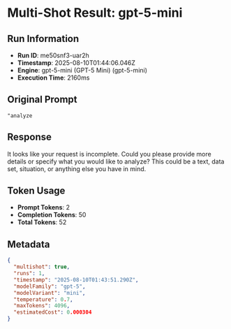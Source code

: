 # Multi-Shot Result: gpt-5-mini

## Run Information
- **Run ID**: me50snf3-uar2h
- **Timestamp**: 2025-08-10T01:44:06.046Z
- **Engine**: gpt-5-mini (GPT-5 Mini) (gpt-5-mini)
- **Execution Time**: 2160ms

## Original Prompt
```
"analyze
```

## Response
It looks like your request is incomplete. Could you please provide more details or specify what you would like to analyze? This could be a text, data set, situation, or anything else you have in mind.


## Token Usage
- **Prompt Tokens**: 2
- **Completion Tokens**: 50
- **Total Tokens**: 52


## Metadata
```json
{
  "multishot": true,
  "runs": 1,
  "timestamp": "2025-08-10T01:43:51.290Z",
  "modelFamily": "gpt-5",
  "modelVariant": "mini",
  "temperature": 0.7,
  "maxTokens": 4096,
  "estimatedCost": 0.000304
}
```
